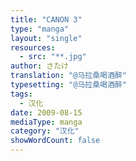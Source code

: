 ```yaml
---
title: "CANON 3"
type: "manga"
layout: "single"
resources:
  - src: "**.jpg"
author: さたけ
translation: "@马拉桑喝酒醉"
typesetting: "@马拉桑喝酒醉"
tags:
  - 汉化
date: 2009-08-15
mediaType: manga
category: "汉化"
showWordCount: false
---
```

